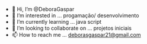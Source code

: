 - 👋 Hi, I’m @DeboraGaspar
- 👀 I’m interested in ... progamação/ desenvolvimento
- 🌱 I’m currently learning ... java script
- 💞️ I’m looking to collaborate on ... projetos iniciais 
- 📫 How to reach me ...  deborasgaspar21@gmail.com

<!---
DeboraGaspar/DeboraGaspar is a ✨ special ✨ repository because its `README.md` (this file) appears on your GitHub profile.
--->
